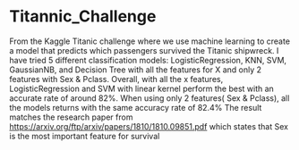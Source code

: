 # Titannic_Challenge

From the Kaggle Titanic challenge where we use machine learning to create a model that predicts which passengers survived the Titanic shipwreck. I have tried 5 different classification models: LogisticRegression, KNN, SVM, GaussianNB, and Decision Tree with all the features for X and only 2 features with Sex & Pclass.
Overall, with all the x features, LogisticRegression and SVM with linear kernel perform the best with an accurate rate of around 82%. When using only 2 features( Sex & Pclass), all the models returns with the same accuracy rate of 82.4%
The result matches the research paper from https://arxiv.org/ftp/arxiv/papers/1810/1810.09851.pdf which states that Sex is the most important feature for survival

